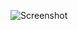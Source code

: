 ![Screenshot](https://raw.githubusercontent.com/Cryakl/Ultimate-RAT-Collection/refs/heads/main/Bifrost/Bifrost%20v1.2d/Screenshot.png)
